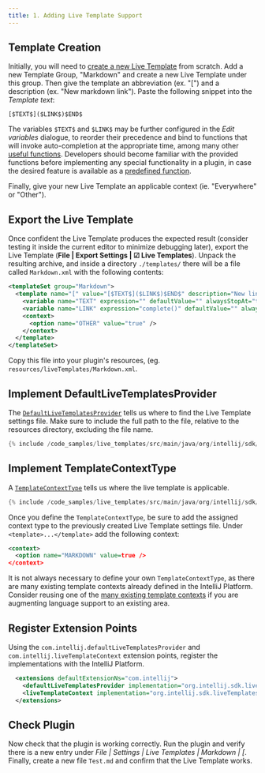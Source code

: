 ```yaml
---
title: 1. Adding Live Template Support
---
```


## Template Creation

Initially, you will need to [create a new Live Template](https://www.jetbrains.com/idea/help/creating-and-editing-live-templates.html#d1476224e158) from scratch. Add a new Template Group, "Markdown" and create a new Live Template under this group. Then give the template an abbreviation (ex. "[") and a description (ex. "New markdown link"). Paste the following snippet into the *Template text*:

```
[$TEXT$]($LINK$)$END$
```

The variables `$TEXT$` and `$LINK$` may be further configured in the *Edit variables* dialogue, to reorder their precedence and bind to functions that will invoke auto-completion at the appropriate time, among many other [useful functions](https://www.jetbrains.com/idea/help/creating-and-editing-template-variables.html). Developers should become familiar with the provided functions before implementing any special functionality in a plugin, in case the desired feature is available as a [predefined function](https://www.jetbrains.com/idea/help/creating-and-editing-template-variables.html#predefined_functions).

Finally, give your new Live Template an applicable context (ie. "Everywhere" or "Other").

## Export the Live Template

Once confident the Live Template produces the expected result (consider testing it inside the current editor to minimize debugging later), export the Live Template (**File \| Export Settings \| ☑ Live Templates**). Unpack the resulting archive, and inside a directory `./templates/` there will be a file  called `Markdown.xml` with the following contents:

```xml
<templateSet group="Markdown">
  <template name="[" value="[$TEXT$]($LINK$)$END$" description="New link reference." toReformat="false" toShortenFQNames="false">
    <variable name="TEXT" expression="" defaultValue="" alwaysStopAt="true" />
    <variable name="LINK" expression="complete()" defaultValue="" alwaysStopAt="true" />
    <context>
      <option name="OTHER" value="true" />
    </context>
  </template>
</templateSet>
```

Copy this file into your plugin's resources, (eg. `resources/liveTemplates/Markdown.xml`.

## Implement DefaultLiveTemplatesProvider

The [`DefaultLiveTemplatesProvider`](upsource:///platform/lang-impl/src/com/intellij/codeInsight/template/impl/DefaultLiveTemplatesProvider.java) tells us where to find the Live Template settings file. Make sure to include the full path to the file, relative to the resources directory, excluding the file name.

```java
{% include /code_samples/live_templates/src/main/java/org/intellij/sdk/liveTemplates/MarkdownTemplateProvider.java %}
```

## Implement TemplateContextType

A [`TemplateContextType`](upsource:///platform/lang-api/src/com/intellij/codeInsight/template/TemplateContextType.java) tells us where the live template is applicable.

```java
{% include /code_samples/live_templates/src/main/java/org/intellij/sdk/liveTemplates/MarkdownContext.java%}
```

Once you define the `TemplateContextType`, be sure to add the assigned context type to the previously created Live Template settings file. Under `<template>...</template>` add the following context:

```xml
<context>
  <option name="MARKDOWN" value=true />
</context>
```

It is not always necessary to define your own `TemplateContextType`, as there are many existing template contexts already defined in the IntelliJ Platform. Consider reusing one of the [many existing template contexts](upsource:///platform/lang-api/src/com/intellij/codeInsight/template/TemplateContextType.java) if you are augmenting language support to an existing area.

## Register Extension Points
Using the `com.intellij.defaultLiveTemplatesProvider` and `com.intellij.liveTemplateContext` extension points, register the implementations with the IntelliJ Platform.
```xml
  <extensions defaultExtensionNs="com.intellij">
    <defaultLiveTemplatesProvider implementation="org.intellij.sdk.liveTemplates.MarkdownTemplateProvider"/>
    <liveTemplateContext implementation="org.intellij.sdk.liveTemplates.MarkdownContext"/>
  </extensions>
```

## Check Plugin
Now check that the plugin is working correctly. Run the plugin and verify there is a new entry under *File \| Settings \| Live Templates \| Markdown \| \[*. Finally, create a new file `Test.md` and confirm that the Live Template works.